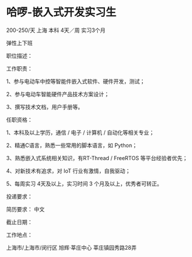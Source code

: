 # 哈啰-嵌入式开发实习生

200-250/天 上海 本科 4天／周 实习3个月

弹性上下班

职位描述：

工作职责： 

1、参与电动车中控等智能件嵌入式软件、硬件开发，测试； 

2、参与电动车智能硬件产品技术方案设计； 

3、撰写技术文档，用户手册等。 

任职资格： 

1、本科及以上学历，通信 / 电子 / 计算机 / 自动化等相关专业； 

2、精通C语言，熟悉一些常用的脚本语言，如 Python； 

3、熟悉嵌入式系统相关知识，有RT-Thread / FreeRTOS 等平台经验者优先； 

4、对新技术有追求，对 IoT 行业有激情，自我驱动； 

5、每周实习 4天及以上，实习时间 3 个月及以上，优秀者可转正。

投递要求：

简历要求： 中文

截止日期：

工作地点：

上海市/上海市/闵行区 旭辉·莘庄中心 莘庄镇园秀路28弄